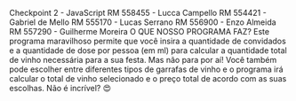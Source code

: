 Checkpoint 2 - JavaScript
RM 558455 - Lucca Campello
RM 554421 - Gabriel de Mello
RM 555170 - Lucas Serrano
RM 556900 - Enzo Almeida
RM 557290 - Guilherme Moreira
O QUE NOSSO PROGRAMA FAZ?
Este programa maravilhoso permite que você insira a quantidade de convidados
e a quantidade de dose por pessoa (em ml) 
para calcular a quantidade total de vinho necessária para a sua festa.
Mas não para por aí! Você também pode escolher entre diferentes tipos de garrafas de vinho 
e o programa irá calcular o total de vinho selecionado e o preço total de acordo com as suas escolhas.
Não é incrível? 😍
